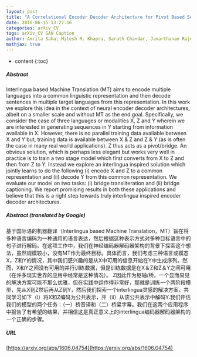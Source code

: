 ```yaml
---
layout: post
title: "A Correlational Encoder Decoder Architecture for Pivot Based Sequence Generation"
date: 2016-06-15 13:27:16
categories: arXiv_CV
tags: arXiv_CV GAN Caption
author: Amrita Saha, Mitesh M. Khapra, Sarath Chandar, Janarthanan Rajendran, Kyunghyun Cho
mathjax: true
---
```


* content
{:toc}

##### Abstract
Interlingua based Machine Translation (MT) aims to encode multiple languages into a common linguistic representation and then decode sentences in multiple target languages from this representation. In this work we explore this idea in the context of neural encoder decoder architectures, albeit on a smaller scale and without MT as the end goal. Specifically, we consider the case of three languages or modalities X, Z and Y wherein we are interested in generating sequences in Y starting from information available in X. However, there is no parallel training data available between X and Y but, training data is available between X & Z and Z & Y (as is often the case in many real world applications). Z thus acts as a pivot/bridge. An obvious solution, which is perhaps less elegant but works very well in practice is to train a two stage model which first converts from X to Z and then from Z to Y. Instead we explore an interlingua inspired solution which jointly learns to do the following (i) encode X and Z to a common representation and (ii) decode Y from this common representation. We evaluate our model on two tasks: (i) bridge transliteration and (ii) bridge captioning. We report promising results in both these applications and believe that this is a right step towards truly interlingua inspired encoder decoder architectures.

##### Abstract (translated by Google)
基于国际语的机器翻译（Interlingua based Machine Translation，MT）旨在将多种语言编码为一种通用的语言表达，然后根据这种表示方式对多种目标语言中的句子进行解码。在这项工作中，我们在神经编码器解码器架构的背景下探索这个想法，虽然规模较小，没有MT作为最终目标。具体而言，我们考虑三种语言或模态X，Z和Y的情况，其中我们感兴趣的是从X中可用的信息开始在Y中生成序列。然而，X和Y之间没有可用的并行训练数据，但是训练数据是在X＆Z和Z＆Y之间可用（在许多现实世界的应用中经常是这种情况）。 Z因此作为枢轴/桥。一个显而易见的解决方案可能不那么优雅，但在实践中运作得非常好，那就是训练一个两阶段模型，先从X到Z然后再从Z到Y，然后我们探索一个interlingua灵感的解决方案，共同学习如下（i）将X和Z编码为公共表示，并（ii）从该公共表示中解码Y.我们评估我们的模型的两个任务：（一）桥音译和（二）桥梁字幕。我们在这两个应用程序中报告了有希望的结果，并相信这是真正意义上的interlingua编码器解码器架构的一个正确的步骤。

##### URL
[https://arxiv.org/abs/1606.04754](https://arxiv.org/abs/1606.04754)

